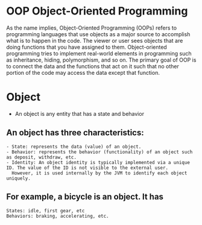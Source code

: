 # OOP Object-Oriented Programming

As the name implies, Object-Oriented Programming (OOPs) refers to programming languages 
that use objects as a major source to accomplish what is to happen in the code. 
The viewer or user sees objects that are doing functions that you have assigned to them.
Object-oriented programming tries to implement real-world elements in programming 
such as inheritance, hiding, polymorphism, and so on.
The primary goal of OOP is to connect the data and the functions 
that act on it such that no other portion of the code may access the data except that function.

# Object
  - An object is any entity that has a state and behavior
  
 ## An object has three characteristics:
    - State: represents the data (value) of an object.
    - Behavior: represents the behavior (functionality) of an object such as deposit, withdraw, etc.
    - Identity: An object identity is typically implemented via a unique ID. The value of the ID is not visible to the external user. 
      However, it is used internally by the JVM to identify each object uniquely.
      
 ## For example, a bicycle is an object. It has

    States: idle, first gear, etc
    Behaviors: braking, accelerating, etc.

  
  


